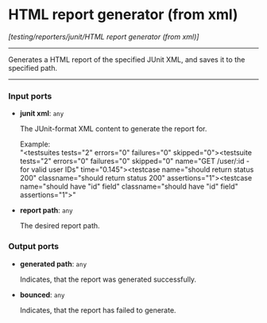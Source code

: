 # HTML report generator (from xml)

_[testing/reporters/junit/HTML report generator (from xml)]_

---

Generates a HTML report of the specified JUnit XML, and saves it to the specified path.  

---

### Input ports

* __junit xml__: ` any `

    The JUnit-format XML content to generate the report for.  
      
    Example:  
    "<testsuites tests=\"2\" errors=\"0\" failures=\"0\" skipped=\"0\"><testsuite tests=\"2\" errors=\"0\" failures=\"0\" skipped=\"0\" name=\"GET /user/:id - for valid user IDs\" time=\"0.145\"><testcase name=\"should return status 200\" classname=\"should return status 200\" assertions=\"1\"></testcase><testcase name=\"should have &quot;id&quot; field\" classname=\"should have &quot;id&quot; field\" assertions=\"1\"></testcase></testsuite></testsuites>"  


* __report path__: ` any `

    The desired report path.  

### Output ports

* __generated path__: ` any `

    Indicates, that the report was generated successfully.  


* __bounced__: ` any `

    Indicates, that the report has failed to generate.  

